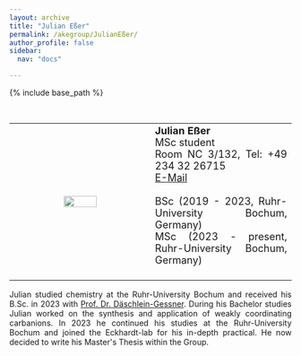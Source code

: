 ```yaml
---
layout: archive
title: "Julian Eßer"
permalink: /akegroup/JulianEßer/
author_profile: false
sidebar:
  nav: "docs"

---
```


{% include base_path %}

<font size="2"><br/></font>
<table> <style>table, th, td {border: transparent;}</style> <tr>
<td style="width:50%;" align="center" valign="middle"><img src="https://AKEckhardt.github.io/images/JulianEßer_2023.jpg" width="50%" height="auto%" align="middle"></td>
<td style="width:50%;" align="justify" valign="middle">
<font size="4">
<b>Julian Eßer</b><br/>
MSc student<br/>
Room NC 3/132, Tel: +49 234 32 26715<br/>
<a href="mailto:Julian.Eßer@ruhr-uni-bochum.de">E-Mail</a><br/>
<br/>
BSc (2019 - 2023, Ruhr-University Bochum, Germany)<br/>
MSc (2023 - present, Ruhr-University Bochum, Germany)<br/>
<br/>

</font>
</td>
</tr></table>

<p style='text-align: justify;'>
Julian studied chemistry at the Ruhr-University Bochum and received his B.Sc. in 2023 with 
<a href="https://www.gessnerlab.ruhr-uni-bochum.de/">Prof. Dr. Däschlein-Gessner</a>. 
During his Bachelor studies Julian worked on the synthesis and application of weakly coordinating carbanions. 
In 2023 he continued his studies at the Ruhr-University Bochum and joined the Eckhardt-lab for his in-depth practical. He now decided to write his Master's Thesis within the Group. 
</p>









